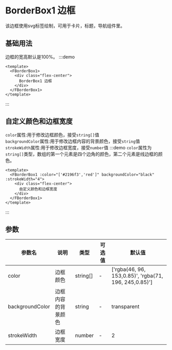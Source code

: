 # BorderBox1 边框
该边框使用svg标签绘制，可用于卡片，标题，导航组件里。
## 基础用法
边框的宽高默认是100%。
:::demo
```vue
<template>
  <FBorderBox1>
    <div class="flex-center">
      BorderBox1 边框
    </div>
  </FBorderBox1>
</template>
```
:::

## 自定义颜色和边框宽度
`color`属性:用于修改边框颜色，接受`string[]`值<br>
`backgroundColor`属性:用于修改边框内容的背景颜色，接受`string`值<br>
`strokeWidth`属性:用于修改边框宽度，接受`number`值
:::demo `color`属性为`string[]`类型，数组的第一个元素是四个边角的颜色，第二个元素是线边框的颜色。
```vue
<template>
  <FBorderBox1 :color="['#2196f3','red']" backgroundColor="black" :strokeWidth="4">
    <div class="flex-center">
      自定义颜色和边框宽度
    </div>
  </FBorderBox1>
</template>
```
:::

## 参数
| 参数名          | 说明               | 类型     | 可选值 | 默认值                                                |
| --------------- | ------------------ | -------- | ------ | ----------------------------------------------------- |
| color           | 边框颜色           | string[] | -      | ['rgba(46, 96, 153,0.85)', 'rgba(71, 196, 245,0.85)'] |
| backgroundColor | 边框内容的背景颜色 | string   | -      | transparent                                           |
| strokeWidth     | 边框宽度           | number   | -      | 2                                                     |

<style lang="scss" scoped>
.demo-border01 :deep(.source) {
  background: #212121;
}
</style>